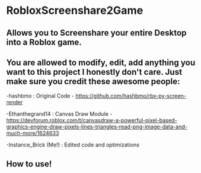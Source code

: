 # RobloxScreenshare2Game
Allows you to Screenshare your entire Desktop into a Roblox game.
-
You are allowed to modify, edit, add anything you want to this project I honestly don't care. Just make sure you credit these awesome people:
-
-hashbmo : Original Code - https://github.com/hashbmo/rbx-py-screen-render

-Ethanthegrand14 : Canvas Draw Module - https://devforum.roblox.com/t/canvasdraw-a-powerful-pixel-based-graphics-engine-draw-pixels-lines-triangles-read-png-image-data-and-much-more/1624633

-Instance_Brick (Me!) : Edited code and optimizations

How to use!
-
